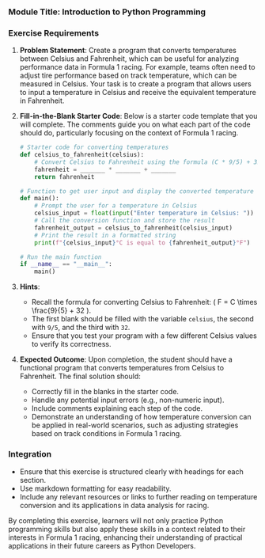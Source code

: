 ### Module Title: Introduction to Python Programming ###

### Exercise Requirements ###

1. **Problem Statement**: 
   Create a program that converts temperatures between Celsius and Fahrenheit, which can be useful for analyzing performance data in Formula 1 racing. For example, teams often need to adjust tire performance based on track temperature, which can be measured in Celsius. Your task is to create a program that allows users to input a temperature in Celsius and receive the equivalent temperature in Fahrenheit.

2. **Fill-in-the-Blank Starter Code**: 
   Below is a starter code template that you will complete. The comments guide you on what each part of the code should do, particularly focusing on the context of Formula 1 racing.

   ```python
   # Starter code for converting temperatures
   def celsius_to_fahrenheit(celsius):
       # Convert Celsius to Fahrenheit using the formula (C * 9/5) + 32
       fahrenheit = _______ * _______ + _______
       return fahrenheit

   # Function to get user input and display the converted temperature
   def main():
       # Prompt the user for a temperature in Celsius
       celsius_input = float(input("Enter temperature in Celsius: "))
       # Call the conversion function and store the result
       fahrenheit_output = celsius_to_fahrenheit(celsius_input)
       # Print the result in a formatted string
       print(f"{celsius_input}°C is equal to {fahrenheit_output}°F")

   # Run the main function
   if __name__ == "__main__":
       main()
   ```

3. **Hints**: 
   - Recall the formula for converting Celsius to Fahrenheit: \( F = C \times \frac{9}{5} + 32 \).
   - The first blank should be filled with the variable `celsius`, the second with `9/5`, and the third with `32`.
   - Ensure that you test your program with a few different Celsius values to verify its correctness.

4. **Expected Outcome**: 
   Upon completion, the student should have a functional program that converts temperatures from Celsius to Fahrenheit. The final solution should:
   - Correctly fill in the blanks in the starter code.
   - Handle any potential input errors (e.g., non-numeric input).
   - Include comments explaining each step of the code.
   - Demonstrate an understanding of how temperature conversion can be applied in real-world scenarios, such as adjusting strategies based on track conditions in Formula 1 racing.

### Integration ###
- Ensure that this exercise is structured clearly with headings for each section.
- Use markdown formatting for easy readability.
- Include any relevant resources or links to further reading on temperature conversion and its applications in data analysis for racing.

By completing this exercise, learners will not only practice Python programming skills but also apply these skills in a context related to their interests in Formula 1 racing, enhancing their understanding of practical applications in their future careers as Python Developers.
